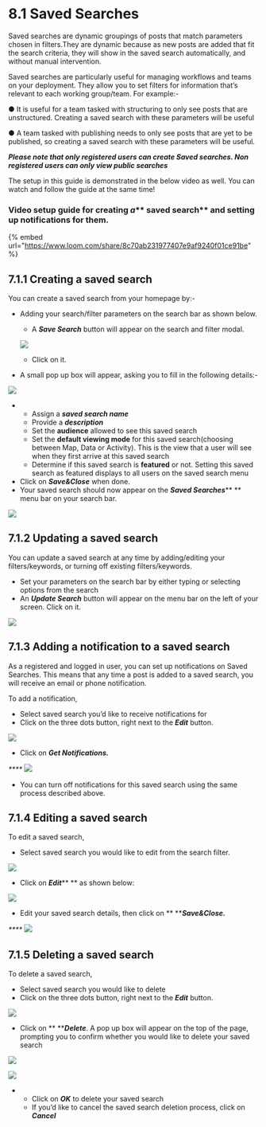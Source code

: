 # 8.1 Saved Searches

Saved searches are dynamic groupings of posts that match parameters chosen in filters.They are dynamic because as new posts are added that fit the search criteria, they will show in the saved search automatically, and without manual intervention.

Saved searches are particularly useful for managing workflows and teams on your deployment. They allow you to set filters for information that’s relevant to each working group/team. For example:-

● It is useful for a team tasked with structuring to only see posts that are unstructured. Creating a saved search with these parameters will be useful

● A team tasked with publishing needs to only see posts that are yet to be published, so creating a saved search with these parameters will be useful.

_**Please note that only registered users can create Saved searches. Non registered users can only view public searches**_

The setup in this guide is demonstrated in the below video as well. You can watch and follow the guide at the same time!

### Video setup guide for creating _**a**_** saved search** and setting up notifications for them.

{% embed url="https://www.loom.com/share/8c70ab231977407e9af9240f01ce91be" %}



## 7.1.1 Creating a saved search <a href="#7-2-1-creating-a-saved-search" id="7-2-1-creating-a-saved-search"></a>

You can create a saved search from your homepage by:-

*   Adding your search/filter parameters on the search bar as shown below.

    * A _**Save Search**_ button will appear on the search and filter modal.

    &#x20;                               ![](../.gitbook/assets/Create\_saved\_search\_1.png)

    * Click on it.&#x20;
* A small pop up box will appear, asking you to fill in the following details:-

&#x20;                                         ![](../.gitbook/assets/Create\_saved\_search\_2.png)

*
  * Assign a _**saved search name**_
  * Provide a _**description**_
  * Set the **audience** allowed to see this saved search
  * Set the **default viewing mode** for this saved search(choosing between Map, Data or Activity). This is the view that a user will see when they first arrive at this saved search
  * Determine if this saved search is **featured** or not. Setting this saved search as featured displays to all users on the saved search menu
* Click on _**Save\&Close**_ when done.
* Your saved search should now appear on the _**Saved Searches**_** ** menu bar on your search bar.

&#x20;                                                 ![](../.gitbook/assets/Select\_a\_saved\_search\_filter.png)

## 7.1.2 Updating a saved search <a href="#7-2-2-updating-a-saved-search" id="7-2-2-updating-a-saved-search"></a>

You can update a saved search at any time by adding/editing your filters/keywords, or turning off existing filters/keywords.

* Set your parameters on the search bar by either typing or selecting options from the search
* An _**Update Search**_ button will appear on the menu bar on the left of your screen. Click on it.

&#x20;                                           ![](../.gitbook/assets/update\_your\_saved\_search.png)

## 7.1.3 Adding a notification to a saved search <a href="#7-2-3-adding-a-notification-to-a-saved-search" id="7-2-3-adding-a-notification-to-a-saved-search"></a>

As a registered and logged in user, you can set up notifications on Saved Searches. This means that any time a post is added to a saved search, you will receive an email or phone notification.

To add a notification,

* Select saved search you’d like to receive notifications for
* Click on the three dots button, right next to the _**Edit**_ button.

&#x20;                                            ![](../.gitbook/assets/three\_dots\_saved\_search.png)

* Click on _**Get Notifications.**_

&#x20;                                             _****_                                              ![](../.gitbook/assets/Get\_notification\_saved\_search.png)

* You can turn off notifications for this saved search using the same process described above.

## 7.1.4 Editing a saved search <a href="#7-2-4-editing-a-saved-search" id="7-2-4-editing-a-saved-search"></a>

To edit a saved search,

* Select saved search you would like to edit from the search filter.

&#x20;                                             ![](<../.gitbook/assets/Select\_a\_saved\_search\_filter (1).png>)

* Click on _**Edit**_** ** as shown below:

&#x20;                                             ![](../.gitbook/assets/edit\_saved\_search\_filter.png)

* Edit your saved search details, then click on ** **_**Save\&Close.**_

&#x20;                                             _****_                                              ![](../.gitbook/assets/Edit\_saved\_search.png)

## 7.1.5 Deleting a saved search <a href="#7-2-5-deleting-a-saved-search" id="7-2-5-deleting-a-saved-search"></a>

To delete a saved search,

* Select saved search you would like to delete
* Click on the three dots button, right next to the _**Edit**_ button.

&#x20;                                          ![](<../.gitbook/assets/three\_dots\_saved\_search (1).png>)

* Click on ** **_**Delete**_. A pop up box will appear on the top of the page, prompting you to confirm whether you would like to delete your saved search

&#x20;                                        ![](../.gitbook/assets/delete\_saved\_search.png)

&#x20;                                        ![](https://lh4.googleusercontent.com/KaWaMxL7-isOa1jr9ySOZdW-3QrZOn2la-iaQtQqLKFk0dJ4S71SkJaU1cAWjGrWnuRBfRDa4KjaLLQ\_hTnETiPWGx6QkKdTsQ\_wMA1yKz-p-9WA8321spyLjjWDejoQ2g31EEaI)

*
  * Click on _**OK**_ to delete your saved search
  * If you’d like to cancel the saved search deletion process, click on _**Cancel**_
